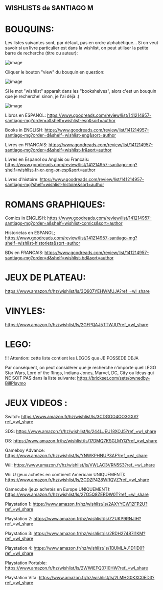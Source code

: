 ## WISHLISTS de SANTIAGO M


# BOUQUINS:

Les listes suivantes sont, par défaut, pas en ordre alphabétique... Si on veut savoir si un livre particulier est dans la wishlist, on peut utiliser la petite barre de recherche (titre ou auteur):

![image](https://github.com/SantiagoMonteagudo/WISHLISTS/assets/66490552/723a63ef-088b-4cc7-b1dd-2611327c1553)

Cliquer le bouton "view" du bouquin en question:

![image](https://github.com/SantiagoMonteagudo/WISHLISTS/assets/66490552/af00f12e-97c3-4f4c-8843-a134da6c9eb4)

Si le mot "wishlist" apparaît dans les "bookshelves", alors c'est un bouquin que je recherche! sinon, je l'ai déjà :)

![image](https://github.com/SantiagoMonteagudo/WISHLISTS/assets/66490552/f5a84b3a-5e2f-45d0-9a44-65c5aea70d25)


Libros en ESPANOL:
https://www.goodreads.com/review/list/141214957-santiago-mg?order=a&shelf=wishlist-esp&sort=author

Books in ENGLISH:
https://www.goodreads.com/review/list/141214957-santiago-mg?order=d&shelf=wishlist-eng&sort=author

Livres en FRANCAIS:
https://www.goodreads.com/review/list/141214957-santiago-mg?order=d&shelf=wishlist-fr&sort=author

Livres en Espanol ou Anglais ou Francais:
https://www.goodreads.com/review/list/141214957-santiago-mg?shelf=wishlist-fr-or-eng-or-esp&sort=author

Livres d'histoire:
https://www.goodreads.com/review/list/141214957-santiago-mg?shelf=wishlist-histoire&sort=author

# ROMANS GRAPHIQUES:

Comics in ENGLISH:
https://www.goodreads.com/review/list/141214957-santiago-mg?order=a&shelf=wishlist-comics&sort=author

Historietas en ESPANOL;
https://www.goodreads.com/review/list/141214957-santiago-mg?shelf=wishlist-historieta&sort=author

BDs en FRANCAIS:
https://www.goodreads.com/review/list/141214957-santiago-mg?order=d&shelf=wishlist-bd&sort=author

# JEUX DE PLATEAU:

https://www.amazon.fr/hz/wishlist/ls/3Q907YEHWMUJA?ref_=wl_share

# VINYLES:

https://www.amazon.fr/hz/wishlist/ls/2GFPQAJ5TTWJU?ref_=wl_share

# LEGO:

!!! Attention: cette liste contient les LEGOS que JE POSSEDE DEJA

Par conséquent, on peut considérer que je recherche n'importe quel LEGO Star Wars, Lord of the Rings, Indiana Jones, Marvel, DC, City ou Ideas qui NE SOIT PAS dans la liste suivante:
https://brickset.com/sets/ownedby-BillPlaymo

# JEUX VIDEOS :

Switch:
https://www.amazon.fr/hz/wishlist/ls/3CDGOO4OO3GXA?ref_=wl_share

3DS:
https://www.amazon.fr/hz/wishlist/ls/244LJEU18XOJ5?ref_=wl_share

DS:
https://www.amazon.fr/hz/wishlist/ls/17DMQ7KSGLMYQ?ref_=wl_share

Gameboy Advance:
https://www.amazon.fr/hz/wishlist/ls/YNWKPHNUP3AF?ref_=wl_share

Wii:
https://www.amazon.fr/hz/wishlist/ls/VWLAC3VRN5S3?ref_=wl_share

Wii U (jeux achetés en continent Américain UNIQUEMENT):
https://www.amazon.fr/hz/wishlist/ls/2CDZP428WRQVZ?ref_=wl_share

Gamecube (jeux achetés en Europe UNIQUEMENT):
https://www.amazon.fr/hz/wishlist/ls/27O5Q8ZERDW0T?ref_=wl_share

Playstation 1:
https://www.amazon.fr/hz/wishlist/ls/2AXYYCW12FP2U?ref_=wl_share

Playstation 2:
https://www.amazon.fr/hz/wishlist/ls/ZZUKP9RNJIH?ref_=wl_share

Playstation 3:
https://www.amazon.fr/hz/wishlist/ls/2RDH27487I1KM?ref_=wl_share

Playstation 4:
https://www.amazon.fr/hz/wishlist/ls/1BUMLAJ1D1ID0?ref_=wl_share

Playstation Portable:
https://www.amazon.fr/hz/wishlist/ls/2WWIEFQ07I0HW?ref_=wl_share

Playstation Vita:
https://www.amazon.fr/hz/wishlist/ls/2LMHG0KXC0ED3?ref_=wl_share







